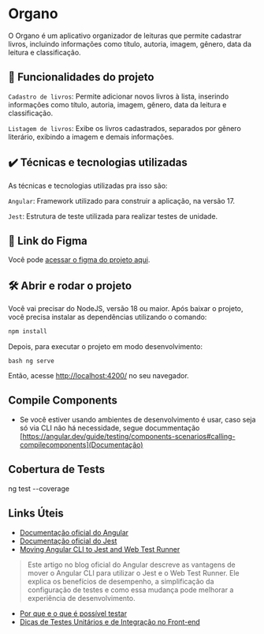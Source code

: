 # Organo

O Organo é um aplicativo organizador de leituras que permite cadastrar livros, incluindo informações como título, autoria, imagem, gênero, data da leitura e classificação.

## 🔨 Funcionalidades do projeto

`Cadastro de livros`: Permite adicionar novos livros à lista, inserindo informações como título, autoria, imagem, gênero, data da leitura e classificação.

`Listagem de livros`: Exibe os livros cadastrados, separados por gênero literário, exibindo a imagem e demais informações.

## ✔️ Técnicas e tecnologias utilizadas

As técnicas e tecnologias utilizadas pra isso são:

`Angular`: Framework utilizado para construir a aplicação, na versão 17.

`Jest`: Estrutura de teste utilizada para realizar testes de unidade.

## 📁 Link do Figma

Você pode [acessar o figma do projeto aqui](https://www.figma.com/file/GYv8FnRc51ZDfGmi2zzaQb/Organo-%7C-Angular?type=design&node-id=134-128&mode=design).

## 🛠️ Abrir e rodar o projeto

Você vai precisar do NodeJS, versão 18 ou maior.
Após baixar o projeto, você precisa instalar as dependências utilizando o comando:

```bash
npm install
```

Depois, para executar o projeto em modo desenvolvimento:

`bash
ng serve
`

Então, acesse [http://localhost:4200/](url) no seu navegador.

## Compile Components

- Se você estiver usando ambientes de desenvolvimento é usar, caso seja só via CLI não há necessidade, segue docummentação [https://angular.dev/guide/testing/components-scenarios#calling-compilecomponents](Documentação)

## Cobertura de Tests

ng test --coverage

## Links Úteis

- [Documentação oficial do Angular](https://angular.dev/)
- [Documentação oficial do Jest](https://jestjs.io/pt-BR/)
- [Moving Angular CLI to Jest and Web Test Runner](https://blog.angular.io/moving-angular-cli-to-jest-and-web-test-runner-ef85ef69ceca)

>
>  Este artigo no blog oficial do Angular descreve as vantagens de mover o Angular CLI para utilizar o Jest e o Web Test Runner. Ele explica os benefícios de desempenho, a simplificação da configuração de testes e como essa mudança pode melhorar a experiência de desenvolvimento.
>
- [Por que e o que é possível testar](https://www.alura.com.br/artigos/por-que-e-o-que-e-possivel-testar)
- [Dicas de Testes Unitários e de Integração no Front-end](https://www.alura.com.br/artigos/dicas-desenvolver-testes-unitarios-integracao-front-end)
